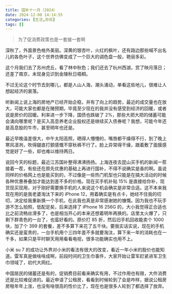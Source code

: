 ```yaml
---
title: 国补十一月（2024）
date: 2024-12-08 14:14:55
categories: [生活,杂侃]
tags: []
---
```


> 为了促消费政策也是一套接一套啊

深秋了，外面景色格外美丽。深黄的银杏叶，火红的枫叶，还有路边那些喊不出名儿的各色叶子，这个世界仿佛变成了一个巨大的调色盘一般，艳丽多彩。

这个月我们去了苏州虎丘，看了林中秋色；我们还去了杭州西湖，赏了映月落日；还差了南京，未现身见识到金陵秋日梧桐。

不过无论这个时节去到哪儿，都是人山人海，潮头涌动，单看这些地儿，很难让人想起经济的衰落。

听新闻上说上海的房地产已经开始企稳，并有了向上的趋势，最近的成交量也在放大，可能大家也都是在赌预期，毕竟至少现在的我并没有感受到经济的回暖，或者说是房价的回暖。利率进一步下降，国债也跌破了 2%，那些大把大把的储蓄可能会涌向哪里呢？是买入高息养老企业股权还是继续买入债券呢？我想，可能今年还是高息股的牛市，甚至明年也还是。

最近早晚温差很大，中午太阳高照，晒得人懵懵的，嘴唇都干燥得不行，到了晚上寒风凛冽，吹得腿直打颤感慨不穿秋裤不行了。脸上异常得干燥，跟着敷了面膜感觉是好了一些，却也难以维持两日。

说回今天的标题，最近江苏国补整得沸沸扬扬。上海连夜去昆山买手机的新闻一茬接着一茬，有些还在原先优惠的基础上再进行国补，不得不说确实是香的啊。虽说同样的价格网上也是能买到的，不过像是一些热门机型也只能是在搞大活动的时候各种优惠券叠加才能达到差不多的价格。现在买手机补贴 15% 是直接给你补，现货现买现用，对于刚好需要换手机的人来说这个机会确实是非常合适。这不本来我现在用的是我老婆淘汰下来的 iPhone 12，用着确实是有点卡，她经不住我的叨叨，决定给我重新换一个手机，在此我也真是非常感谢她的慷慨。因为我也不玩手游不怎么拍照，低配足矣，后来选择了 iPhone 16 256G 的，大小我觉得正合适也比之前流畅丝滑多了，也是相当开心的本来还想着明年再换的。店里太火爆了，只剩下群青色的一台了，也蛮好看的。原价打 85 折，然后旧手机回收能卖个 1000 块，加了个 399 的套餐，差不多算下来花了五千块。要我实话实说，现在的手机确实还是蛮贵的，一台手机用个三四年差不多就要淘汰，算下来一年的消耗也在一千多，如果只是平时聊天用用看看电视，很多功能确实也用不上。

小米 su 7 的成功让外界对小米的看法有很大的改变，看近一年小米的股价也能知道。雷军真是做啥啥成啊，前段时间的卫生巾事件，大家开始让雷军赶紧进军卫生巾领域了，初代大网红。

中国居民的储蓄还是有的，促销费目前看来确实有用，不过作用也有限，大件消费还是比较难促进的。最近申请了公租房，看看到时候轮到了会是咋样，据说公租房房租年年上涨，也没有啥很高的性价比了，现在也是很多人轮到了都选择了放弃。